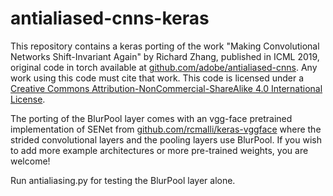 # antialiased-cnns-keras

This repository contains a keras porting of the work "Making Convolutional Networks Shift-Invariant Again" by Richard Zhang, published in ICML 2019, original code in torch available at <a href=//github.com/adobe/antialiased-cnns>github.com/adobe/antialiased-cnns</a>. Any work using this code must cite that work. This code is licensed under a <a rel="license" href="http://creativecommons.org/licenses/by-nc-sa/4.0/">Creative Commons Attribution-NonCommercial-ShareAlike 4.0 International License</a>.

The porting of the BlurPool layer comes with an vgg-face pretrained implementation of SENet from <a href="//github.com/rcmalli/keras-vggface">github.com/rcmalli/keras-vggface</a> where the strided convolutional layers and the pooling layers use BlurPool. 
If you wish to add more example architectures or more pre-trained weights, you are welcome!

Run antialiasing.py for testing the BlurPool layer alone.
